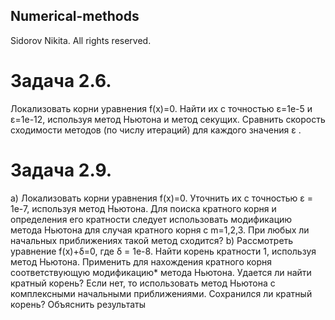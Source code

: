 ## Numerical-methods
Sidorov Nikita. All rights reserved.

# Задача 2.6. 
Локализовать корни уравнения f(x)=0. Найти их с точностью ε=1e-5 и ε=1е-12, используя
метод Ньютона и метод секущих. Сравнить скорость сходимости методов (по
числу итераций) для каждого значения ε .

# Задача 2.9. 
a) Локализовать корни уравнения f(x)=0. Уточнить их с точностью ε = 1e-7, используя метод
Ньютона. Для поиска кратного корня и определения его кратности следует использовать модификацию метода
Ньютона для случая кратного корня с m=1,2,3. При любых ли начальных приближениях такой метод сходится?
b) Рассмотреть уравнение f(x)+δ=0, где δ = 1e-8. Найти корень кратности 1, используя метод Ньютона.
Применить для нахождения кратного корня соответствующую модификацию* метода Ньютона. Удается ли
найти кратный корень? Если нет, то использовать метод Ньютона с комплексными начальными приближениями.
Сохранился ли кратный корень? Объяснить результаты
